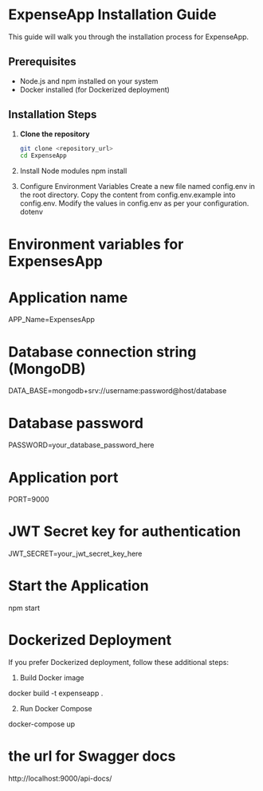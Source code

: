 
# ExpenseApp Installation Guide

This guide will walk you through the installation process for ExpenseApp.

## Prerequisites
- Node.js and npm installed on your system
- Docker installed (for Dockerized deployment)

## Installation Steps

1. **Clone the repository**
   ```bash
   git clone <repository_url>
   cd ExpenseApp

2. Install Node modules
npm install


3. Configure Environment Variables
Create a new file named config.env in the root directory.
Copy the content from config.env.example into config.env.
Modify the values in config.env as per your configuration.
dotenv

# Environment variables for ExpensesApp
# Application name
APP_Name=ExpensesApp
# Database connection string (MongoDB)
DATA_BASE=mongodb+srv://username:password@host/database
# Database password
PASSWORD=your_database_password_here
# Application port
PORT=9000
# JWT Secret key for authentication
JWT_SECRET=your_jwt_secret_key_here

# Start the Application
npm start

# Dockerized Deployment 
If you prefer Dockerized deployment, follow these additional steps:

1. Build Docker image

docker build -t expenseapp .

2. Run Docker Compose

docker-compose up

# the url for Swagger docs
http://localhost:9000/api-docs/  
